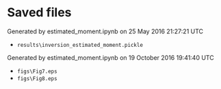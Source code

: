 # Saved files 


Generated by estimated_moment.ipynb on 25 May 2016 21:27:21 UTC

*  `results\inversion_estimated_moment.pickle`

Generated by estimated_moment.ipynb on 19 October 2016 19:41:40 UTC

*  `figs\Fig7.eps` 
*  `figs\Fig8.eps` 

